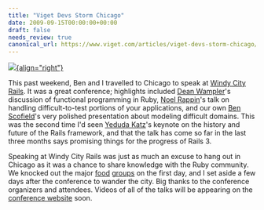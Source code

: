 ```yaml
---
title: "Viget Devs Storm Chicago"
date: 2009-09-15T00:00:00+00:00
draft: false
needs_review: true
canonical_url: https://www.viget.com/articles/viget-devs-storm-chicago/
---
```


[![](http://farm1.static.flickr.com/28/53100874_f605bd5f42_m.jpg){align="right"}](http://www.flickr.com/photos/laffy4k/53100874/)

This past weekend, Ben and I travelled to Chicago to speak at [Windy
City Rails](http://windycityrails.org/). It was a great conference;
highlights included [Dean Wampler](http://www.deanwampler.com/)'s
discussion of functional programming in Ruby, [Noel
Rappin](http://www.railsprescriptions.com/)'s talk on handling
difficult-to-test portions of your applications, and our own [Ben
Scofield](https://www.viget.com/about/team/bscofield)'s very polished
presentation about modeling difficult domains. This was the second time
I'd seen [Yeduda Katz](http://yehudakatz.com/)'s keynote on the history
and future of the Rails framework, and that the talk has come so far in
the last three months says promising things for the progress of Rails 3.

Speaking at Windy City Rails was just as much an excuse to hang out in
Chicago as it was a chance to share knowledge with the Ruby community.
We knocked out the major [food](http://www.portillos.com/)
[groups](http://www.loumalnatis.com/) on the first day, and I set aside
a few days after the conference to wander the city. Big thanks to the
conference organizers and attendees. Videos of all of the talks will be
appearing on the [conference website](http://windycityrails.org/) soon.
